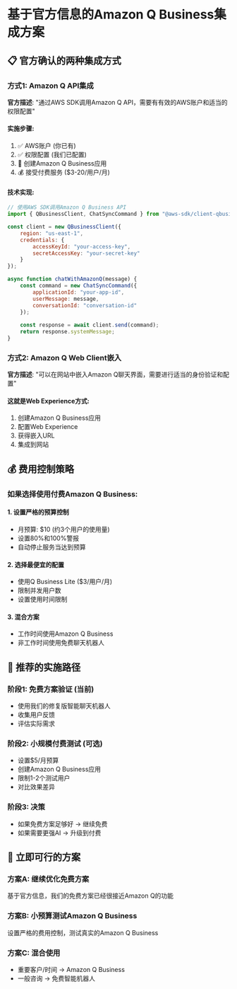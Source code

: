 # 基于官方信息的Amazon Q Business集成方案

## 📋 官方确认的两种集成方式

### 方式1: Amazon Q API集成
**官方描述**: "通过AWS SDK调用Amazon Q API，需要有有效的AWS账户和适当的权限配置"

#### 实施步骤:
1. ✅ AWS账户 (你已有)
2. ✅ 权限配置 (我们已配置)
3. 🔄 创建Amazon Q Business应用
4. 💰 接受付费服务 ($3-20/用户/月)

#### 技术实现:
```javascript
// 使用AWS SDK调用Amazon Q Business API
import { QBusinessClient, ChatSyncCommand } from "@aws-sdk/client-qbusiness";

const client = new QBusinessClient({ 
    region: "us-east-1",
    credentials: {
        accessKeyId: "your-access-key",
        secretAccessKey: "your-secret-key"
    }
});

async function chatWithAmazonQ(message) {
    const command = new ChatSyncCommand({
        applicationId: "your-app-id",
        userMessage: message,
        conversationId: "conversation-id"
    });
    
    const response = await client.send(command);
    return response.systemMessage;
}
```

### 方式2: Amazon Q Web Client嵌入
**官方描述**: "可以在网站中嵌入Amazon Q聊天界面，需要进行适当的身份验证和配置"

#### 这就是Web Experience方式:
1. 创建Amazon Q Business应用
2. 配置Web Experience
3. 获得嵌入URL
4. 集成到网站

## 💰 费用控制策略

### 如果选择使用付费Amazon Q Business:

#### 1. 设置严格的预算控制
- 月预算: $10 (约3个用户的使用量)
- 设置80%和100%警报
- 自动停止服务当达到预算

#### 2. 选择最便宜的配置
- 使用Q Business Lite ($3/用户/月)
- 限制并发用户数
- 设置使用时间限制

#### 3. 混合方案
- 工作时间使用Amazon Q Business
- 非工作时间使用免费聊天机器人

## 🎯 推荐的实施路径

### 阶段1: 免费方案验证 (当前)
- 使用我们的修复版智能聊天机器人
- 收集用户反馈
- 评估实际需求

### 阶段2: 小规模付费测试 (可选)
- 设置$5/月预算
- 创建Amazon Q Business应用
- 限制1-2个测试用户
- 对比效果差异

### 阶段3: 决策
- 如果免费方案足够好 → 继续免费
- 如果需要更强AI → 升级到付费

## 🔧 立即可行的方案

### 方案A: 继续优化免费方案
基于官方信息，我们的免费方案已经很接近Amazon Q的功能

### 方案B: 小预算测试Amazon Q Business
设置严格的费用控制，测试真实的Amazon Q Business

### 方案C: 混合使用
- 重要客户/时间 → Amazon Q Business
- 一般咨询 → 免费智能机器人
